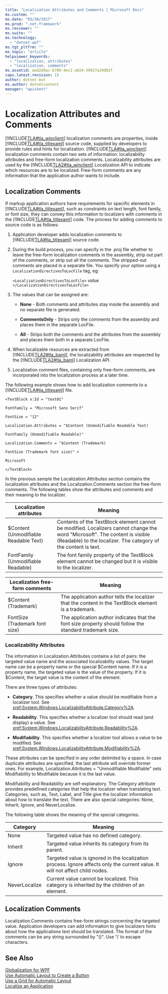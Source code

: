 ```yaml
---
title: "Localization Attributes and Comments | Microsoft Docs"
ms.custom: ""
ms.date: "03/30/2017"
ms.prod: ".net-framework"
ms.reviewer: ""
ms.suite: ""
ms.technology: 
  - "dotnet-wpf"
ms.tgt_pltfrm: ""
ms.topic: "article"
helpviewer_keywords: 
  - "localization, attributes"
  - "localization, comments"
ms.assetid: ead2d9ac-b709-4ec1-a924-39927a29d02f
caps.latest.revision: 15
author: dotnet-bot
ms.author: dotnetcontent
manager: "wpickett"
---
```

# Localization Attributes and Comments
[!INCLUDE[TLA#tla_winclient](../../../../includes/tlasharptla-winclient-md.md)] localization comments are properties, inside [!INCLUDE[TLA#tla_titlexaml](../../../../includes/tlasharptla-titlexaml-md.md)] source code, supplied by developers to provide rules and hints for localization. [!INCLUDE[TLA#tla_winclient](../../../../includes/tlasharptla-winclient-md.md)] localization comments contain two sets of information: localizability attributes and free-form localization comments. Localizability attributes are used by the [!INCLUDE[TLA2#tla_winclient](../../../../includes/tla2sharptla-winclient-md.md)] Localization API to indicate which resources are to be localized. Free-form comments are any information that the application author wants to include.  
  

  
<a name="Localizer_Comments_"></a>   
## Localization Comments  
 If markup application authors have requirements for specific elements in [!INCLUDE[TLA#tla_titlexaml](../../../../includes/tlasharptla-titlexaml-md.md)], such as constraints on text length, font family, or font size, they can convey this information to localizers with comments in the [!INCLUDE[TLA#tla_titlexaml](../../../../includes/tlasharptla-titlexaml-md.md)] code. The process for adding comments to source code is as follows:  
  
1.  Application developer adds localization comments to [!INCLUDE[TLA#tla_titlexaml](../../../../includes/tlasharptla-titlexaml-md.md)] source code.  
  
2.  During the build process, you can specify in the .proj file whether to leave the free-form localization comments in the assembly, strip out part of the comments, or strip out all the comments. The stripped-out comments are placed in a separate file. You specify your option using a `LocalizationDirectivesToLocFile` tag, eg:  
  
     `<LocalizationDirectivesToLocFile>` *value* `</LocalizationDirectivesToLocFile>`  
  
3.  The values that can be assigned are:  
  
    -   **None** - Both comments and attributes stay inside the assembly and no separate file is generated.  
  
    -   **CommentsOnly** - Strips only the comments from the assembly and places them in the separate LocFile.  
  
    -   **All** - Strips both the comments and the attributes from the assembly and places them both in a separate LocFile.  
  
4.  When localizable resources are extracted from [!INCLUDE[TLA2#tla_baml](../../../../includes/tla2sharptla-baml-md.md)], the localizability attributes are respected by the [!INCLUDE[TLA2#tla_baml](../../../../includes/tla2sharptla-baml-md.md)] Localization API.  
  
5.  Localization comment files, containing only free-form comments, are incorporated into the localization process at a later time.  
  
 The following example shows how to add localization comments to a [!INCLUDE[TLA#tla_titlexaml](../../../../includes/tlasharptla-titlexaml-md.md)] file.  
  
 `<TextBlock x:Id = "text01"`  
  
 `FontFamily = "Microsoft Sans Serif"`  
  
 `FontSize = "12"`  
  
 `Localization.Attributes = "$Content (Unmodifiable Readable Text)`  
  
 `FontFamily (Unmodifiable Readable)"`  
  
 `Localization.Comments = "$Content (Trademark)`  
  
 `FontSize (Trademark font size)" >`  
  
 `Microsoft`  
  
 `</TextBlock>`  
  
 In the previous sample the Localization.Attributes section contains the localization attributes and the Localization.Comments section the free-form comments. The following tables show the attributes and comments and their meaning to the localizer.  
  
|Localization attributes|Meaning|  
|-----------------------------|-------------|  
|$Content (Unmodifiable Readable Text)|Contents of the TextBlock element cannot be modified. Localizers cannot change the word "Microsoft". The content is visible (Readable) to the localizer. The category of the content is text.|  
|FontFamily (Unmodifiable Readable)|The font family property of the TextBlock element cannot be changed but it is visible to the localizer.|  
  
|Localization free-form comments|Meaning|  
|--------------------------------------|-------------|  
|$Content (Trademark)|The application author tells the localizer that the content in the TextBlock element is a trademark.|  
|FontSize (Trademark font size)|The application author indicates that the font size property should follow the standard trademark size.|  
  
### Localizability Attributes  
 The information in Localization.Attributes contains a list of pairs: the targeted value name and the associated localizability values. The target name can be a property name or the special $Content name. If it is a property name, the targeted value is the value of the property. If it is $Content, the target value is the content of the element.  
  
 There are three types of attributes:  
  
-   **Category**. This specifies whether a value should be modifiable from a localizer tool. See <xref:System.Windows.LocalizabilityAttribute.Category%2A>.  
  
-   **Readability**. This specifies whether a localizer tool should read (and display) a value. See <xref:System.Windows.LocalizabilityAttribute.Readability%2A>.  
  
-   **Modifiability**. This specifies whether a localizer tool allows a value to be modified. See <xref:System.Windows.LocalizabilityAttribute.Modifiability%2A>.  
  
 These attributes can be specified in any order delimited by a space. In case duplicate attributes are specified, the last attribute will override former ones. For example, Localization.Attributes = "Unmodifiable Modifiable" sets Modifiability to Modifiable because it is the last value.  
  
 Modifiability and Readability are self-explanatory. The Category attribute provides predefined categories that help the localizer when translating text. Categories, such as, Text, Label, and Title give the localizer information about how to translate the text. There are also special categories: None, Inherit, Ignore, and NeverLocalize.  
  
 The following table shows the meaning of the special categories.  
  
|Category|Meaning|  
|--------------|-------------|  
|None|Targeted value has no defined category.|  
|Inherit|Targeted value inherits its category from its parent.|  
|Ignore|Targeted value is ignored in the localization process. Ignore affects only the current value. It will not affect child nodes.|  
|NeverLocalize|Current value cannot be localized. This category is inherited by the children of an element.|  
  
<a name="Localization_Comments"></a>   
## Localization Comments  
 Localization.Comments contains free-form strings concerning the targeted value. Application developers can add information to give localizers hints about how the applications text should be translated. The format of the comments can be any string surrounded by "()". Use '\\' to escape characters.  
  
## See Also  
 [Globalization for WPF](../../../../docs/framework/wpf/advanced/globalization-for-wpf.md)   
 [Use Automatic Layout to Create a Button](../../../../docs/framework/wpf/advanced/how-to-use-automatic-layout-to-create-a-button.md)   
 [Use a Grid for Automatic Layout](../../../../docs/framework/wpf/advanced/how-to-use-a-grid-for-automatic-layout.md)   
 [Localize an Application](../../../../docs/framework/wpf/advanced/how-to-localize-an-application.md)